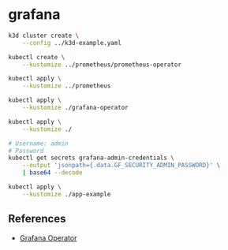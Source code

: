 # grafana

```sh
k3d cluster create \
    --config ../k3d-example.yaml

kubectl create \
    --kustomize ../prometheus/prometheus-operator

kubectl apply \
    --kustomize ../prometheus

kubectl apply \
    --kustomize ./grafana-operator

kubectl apply \
    --kustomize ./
```

```sh
# Username: admin
# Password
kubectl get secrets grafana-admin-credentials \
    --output 'jsonpath={.data.GF_SECURITY_ADMIN_PASSWORD}' \
    | base64 --decode
```

```sh
kubectl apply \
    --kustomize ./app-example
```

## References

* [Grafana Operator](https://github.com/grafana-operator/grafana-operator)
